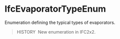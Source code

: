 # IfcEvaporatorTypeEnum

Enumeration defining the typical types of evaporators.

> HISTORY&nbsp; New enumeration in IFC2x2.
